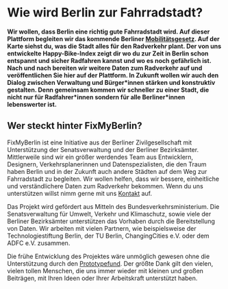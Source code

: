# Wie wird Berlin zur Fahrradstadt?
**Wir wollen, dass Berlin eine richtig gute Fahrradstadt wird. Auf dieser Plattform begleiten wir das kommende Berliner [Mobilitätsgesetz](https://www.berlin.de/senuvk/verkehr/mobilitaetsgesetz/ "Mobilitätsgesetz"). Auf der Karte siehst du, was die Stadt alles für den Radverkehr plant. Der von uns entwickelte Happy-Bike-Index zeigt dir wo du zur Zeit in Berlin schon entspannt und sicher Radfahren kannst und wo es noch gefährlich ist. Nach und nach bereiten wir weitere Daten zum Radverkehr auf und veröffentlichen Sie hier auf der Plattform. In Zukunft wollen wir auch den Dialog zwischen Verwaltung und Bürger\*innen stärken und konstruktiv gestalten. Denn gemeinsam kommen wir schneller zu einer Stadt, die nicht nur für Radfahrer\*innen sondern für alle Berliner*innen lebenswerter ist.**


## Wer steckt hinter FixMyBerlin?
FixMyBerlin ist eine Initiative aus der Berliner Zivilgesellschaft mit Unterstützung der Senatsverwaltung und der Berliner Bezirksämter. Mittlerweile sind wir ein größer werdendes Team aus Entwicklern, Designern, Verkehrsplanerinnen und Datenspezialisten, die den Traum haben Berlin und in der Zukunft auch andere Städten auf dem Weg zur Fahrradstadt zu begleiten. Wir wollen helfen, dass wir bessere, einheitliche und verständlichere Daten zum Radverkehr bekommen. Wenn du uns unterstützen willst nimm gerne mit uns [Kontakt](/kontakt) auf.

Das Projekt wird gefördert aus Mitteln des Bundesverkehrsministerium. Die Senatsverwaltung für Umwelt, Verkehr und Klimaschutz, sowie viele der Berliner Bezirksämter unterstützen das Vorhaben durch die Bereitstellung von Daten. Wir arbeiten mit vielen Partnern, wie beispielsweise der Technologiestiftung Berlin, der TU Berlin, ChangingCities e.V. oder dem ADFC e.V. zusammen.

Die frühe Entwicklung des Projektes wäre unmöglich gewesen ohne die Unterstützung durch den [Prototypefund](https://prototypefund.de/ "Prototypefund"). Der größte Dank gilt den vielen, vielen tollen Menschen, die uns immer wieder mit kleinen und großen Beiträgen, mit Ihren Ideen oder Ihrer Arbeitskraft unterstützt haben. 

